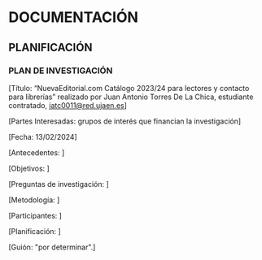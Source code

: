 # DOCUMENTACIÓN
## PLANIFICACIÓN
### PLAN DE INVESTIGACIÓN
[Título: “NuevaEditorial.com Catálogo 2023/24 para lectores y contacto para librerías” realizado por Juan Antonio Torres De La Chica, estudiante contratado, jatc0011@red.ujaen.es]

[Partes Interesadas: grupos de interés que financian la investigación]

[Fecha: 13/02/2024]

[Antecedentes: ]

[Objetivos: ]

[Preguntas de investigación: ]

[Metodología: ]

[Participantes: ]

[Planificación: ]

[Guión: "por determinar".]
